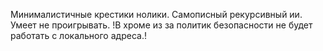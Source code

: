 Минималистичные крестики нолики. Самописный рекурсивный ии. Умеет не проигрывать. 
!В хроме из за политик безопасности не будет работать с локального адреса.!
